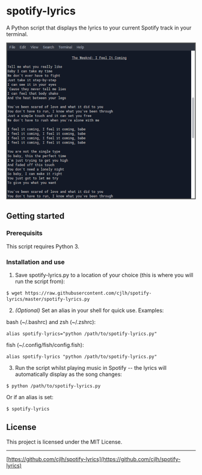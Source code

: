 # spotify-lyrics

A Python script that displays the lyrics to your current Spotify track in your terminal.

![Screenshot](./screenshots/1.png "Screenshot")


## Getting started


### Prerequisits

This script requires Python 3.


### Installation and use

1. Save spotify-lyrics.py to a location of your choice (this is where you will run the script from):
```
$ wget https://raw.githubusercontent.com/cjlh/spotify-lyrics/master/spotify-lyrics.py
```

2. *(Optional)* Set an alias in your shell for quick use. Examples:

bash (\~/.bashrc) and zsh (\~/.zshrc):
```
alias spotify-lyrics="python /path/to/spotify-lyrics.py"
```

fish (\~/.config/fish/config.fish):
```
alias spotify-lyrics "python /path/to/spotify-lyrics.py"
```

3. Run the script whilst playing music in Spotify -- the lyrics will automatically display as the song changes:
```
$ python /path/to/spotify-lyrics.py
```

Or if an alias is set:
```
$ spotify-lyrics
```


## License

This project is licensed under the MIT License.

***
[https://github.com/cjlh/spotify-lyrics](https://github.com/cjlh/spotify-lyrics)
